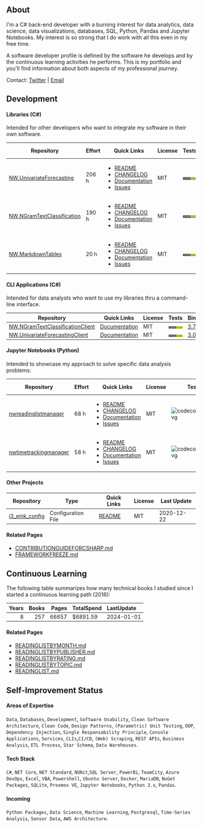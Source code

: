 ## About

I'm a C# back-end developer with a burning interest for data analytics, data science, data visualizations, databases, SQL, Python, Pandas and Jupyter Notebooks. My interest is so strong that I do work with all this even in my free time.

A software developer profile is defined by the software he develops and by the continuous learning activities he performs. This is my portfolio and you'll find information about both aspects of my professional journey. 

Contact: [Twitter](http://www.twitter.com/numbworks) | [Email](mailto:numbworks@gmail.com)

## Development

#### Libraries (C#)

Intended for other developers who want to integrate my software in their own software.

| Repository | Effort | Quick Links | License | Tests | NuGet | Last Update |
|---|---|---|---|---|---|---|
| [NW.UnivariateForecasting](https://github.com/numbworks/NW.UnivariateForecasting) | 206 h | <ul><li>[README](https://github.com/numbworks/NW.UnivariateForecasting/blob/master/README.md)</li> <li>[CHANGELOG](https://github.com/numbworks/NW.UnivariateForecasting/blob/master/CHANGELOG)</li> <li>[Documentation](https://github.com/numbworks/NW.UnivariateForecasting/blob/main/docs/Documentation-NW.UnivariateForecasting.md)</li> <li>[Issues](https://github.com/numbworks/NW.UnivariateForecasting/issues)</li></ul> | MIT | ![codecoverage_library.svg](https://raw.githubusercontent.com/numbworks/NW.UnivariateForecasting/main/codecoverage_library.svg) | [3.0.0](https://www.nuget.org/packages/NW.UnivariateForecasting/3.0.0) | 2023-03-09 |
| [NW.NGramTextClassification](https://github.com/numbworks/NW.NGramTextClassification) | 190 h | <ul><li>[README](https://github.com/numbworks/NW.NGramTextClassification/blob/master/README.md)</li> <li>[CHANGELOG](https://github.com/numbworks/NW.NGramTextClassification/blob/master/CHANGELOG)</li> <li>[Documentation](https://github.com/numbworks/NW.NGramTextClassification/blob/master/docs/Documentation-NW.NGramTextClassification.md)</li> <li>[Issues](https://github.com/numbworks/NW.NGramTextClassification/issues)</li></ul> | MIT | ![codecoverage.svg](https://raw.githubusercontent.com/numbworks/NW.NGramTextClassification/master/codecoverage_library.svg) | [3.7.0](https://www.nuget.org/packages/NW.NGramTextClassification/3.7.0) | 2022-12-26 |
| [NW.MarkdownTables](https://github.com/numbworks/NW.MarkdownTables) | 20 h | <ul><li>[README](https://github.com/numbworks/NW.MarkdownTables/blob/master/README.md)</li> <li>[CHANGELOG](https://github.com/numbworks/NW.MarkdownTables/blob/master/CHANGELOG)</li> <li>[Documentation](https://github.com/numbworks/NW.MarkdownTables/blob/master/docs/Documentation-NW.MarkdownTables.md)</li> <li>[Issues](https://github.com/numbworks/NW.MarkdownTables/issues)</li></ul> | MIT | ![codecoverage_library.svg](https://raw.githubusercontent.com/numbworks/NW.MarkdownTables/master/codecoverage_library.svg) | [3.0.0](https://www.nuget.org/packages/NW.MarkdownTables/3.0.0) | 2024-01-21 |

#### CLI Applications (C#)

Intended for data analysts who want to use my libraries thru a command-line interface.

| Repository | Quick Links | License | Tests | Binaries |
|---|---|---|---|---|
| [NW.NGramTextClassificationClient](https://github.com/numbworks/NW.NGramTextClassification) | [Documentation](https://github.com/numbworks/NW.NGramTextClassification/blob/master/docs/Documentation-NW.NGramTextClassificationClient.md)| MIT | ![codecoverage_client.svg](https://raw.githubusercontent.com/numbworks/NW.NGramTextClassification/master/codecoverage_client.svg) | [3.7.0](https://github.com/numbworks/NW.NGramTextClassification/releases/tag/v3.7.0) |
| [NW.UnivariateForecastingClient](https://github.com/numbworks/NW.UnivariateForecasting) | [Documentation](https://github.com/numbworks/NW.UnivariateForecasting/blob/master/docs/Documentation-NW.UnivariateForecastingClient.md)| MIT | ![codecoverage_client.svg](https://raw.githubusercontent.com/numbworks/NW.UnivariateForecasting/master/codecoverage_client.svg) | [3.0.0](https://github.com/numbworks/NW.UnivariateForecasting/releases/tag/v3.0.0) |

#### Jupyter Notebooks (Python)

Intended to showcase my approach to solve specific data analysis problems: 

| Repository | Effort | Quick Links | License | Tests | Version | Last Update |
|---|---|---|---|---|---|---|
| [nwreadinglistmanager](https://github.com/numbworks/nwreadinglistmanager) | 68 h | <ul><li>[README](https://github.com/numbworks/nwreadinglistmanager/blob/master/README.md)</li> <li>[CHANGELOG](https://github.com/numbworks/nwreadinglistmanager/blob/master/CHANGELOG)</li> <li>[Documentation](https://github.com/numbworks/nwreadinglistmanager/blob/master/docs/docs-nwreadinglistmanager.md)</li> <li>[Issues](https://github.com/numbworks/nwreadinglistmanager/issues)</li></ul> | MIT | ![codecoverage.svg](https://raw.githubusercontent.com/numbworks/nwreadinglistmanager/master/codecoverage.svg) | 2.0.0 | 2024-01-21 |
| [nwtimetrackingmanager](https://github.com/numbworks/nwtimetrackingmanager) | 58 h | <ul><li>[README](https://github.com/numbworks/nwtimetrackingmanager/blob/master/README.md)</li> <li>[CHANGELOG](https://github.com/numbworks/nwtimetrackingmanager/blob/master/CHANGELOG)</li> <li>[Documentation](https://github.com/numbworks/nwtimetrackingmanager/blob/master/docs/docs-nwtimetrackingmanager.md)</li> <li>[Issues](https://github.com/numbworks/nwtimetrackingmanager/issues)</li></ul> | MIT | ![codecoverage.svg](https://raw.githubusercontent.com/numbworks/nwtimetrackingmanager/master/codecoverage.svg) | 2.0.0 | 2024-01-21 |

#### Other Projects

| Repository | Type | Quick Links | License | Last Update |
|---|---|---|---|---|
| [i3_eink_config](https://github.com/numbworks/i3_eink_config) | Configuration File | [README](https://github.com/numbworks/i3_eink_config/blob/master/README.md) | MIT | 2020-12-22 |

#### Related Pages

- [CONTRIBUTIONGUIDEFORCSHARP.md](CONTRIBUTIONGUIDEFORCSHARP.md)
- [FRAMEWORKFREEZE.md](FRAMEWORKFREEZE.md)

## Continuous Learning

The following table summarizes how many technical books I studied since I started a continuous learning path (2016): 

|   Years |   Books |   Pages | TotalSpend   | LastUpdate   |
|--------:|--------:|--------:|:-------------|:-------------|
|       8 |     257 |   66657 | $6891.59     | 2024-01-01   |

#### Related Pages

- [READINGLISTBYMONTH.md](READINGLISTBYMONTH.md)
- [READINGLISTBYPUBLISHER.md](READINGLISTBYPUBLISHER.md)
- [READINGLISTBYRATING.md](READINGLISTBYRATING.md)
- [READINGLISTBYTOPIC.md](READINGLISTBYTOPIC.md)
- [READINGLIST.md](READINGLIST.md)

## Self-Improvement Status

#### Areas of Expertise

`Data`, `Databases`, `Development`, `Software Usability`, `Clean Software Architecture`, `Clean Code`, `Design Patterns`, `(Parametric) Unit Testing`, `OOP`, `Dependency Injection`, `Single Responsability Principle`, `Console Applications`, `Services`, `CLIs`,`CI/CD`, `(Web) Scraping`, `REST APIs`, `Business Analysis`, `ETL Process`, `Star Schema`, `Data Warehouses`.

#### Tech Stack

`C#`, `NET Core`, `NET Standard`, `NUNit`,`SQL Server`, `PowerBi`, `TeamCity`, `Azure DevOps`, `Excel`, `VBA`, `Powershell`, `Ubuntu Server`, `Docker`, `MariaDB`, `NuGet Packages`, `SQLite`, `Proxmox VE`, `Jupyter Notebooks`, `Python 3.x`, `Pandas`.

#### Incoming

`Python Packages`, `Data Science`, `Machine Learning`, `Postgresql`, `Time-Series Analysis`, `Sensor Data`, `AWS Architecture`.